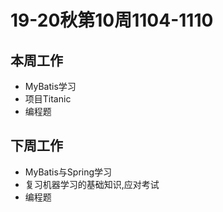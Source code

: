 # 19-20秋第10周1104-1110

## 本周工作

*   MyBatis学习
*   项目Titanic
*   编程题

## 下周工作

*   MyBatis与Spring学习
*   复习机器学习的基础知识,应对考试
*   编程题



